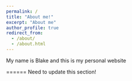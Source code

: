 ```yaml
---
permalink: /
title: "About me!"
excerpt: "About me"
author_profile: true
redirect_from: 
  - /about/
  - /about.html
---
```


My name is Blake and this is my personal website

======
Need to update this section!
